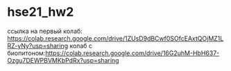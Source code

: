 # hse21_hw2

ссылка на первый колаб: https://colab.research.google.com/drive/1ZUsD9dBCwf0SOfcEAxtQOjMZ1LRZ-yNy?usp=sharing
колаб с биопитоном:https://colab.research.google.com/drive/16G2uhM-HbH637-Ozgu7DEWPBVMKbPdRx?usp=sharing
